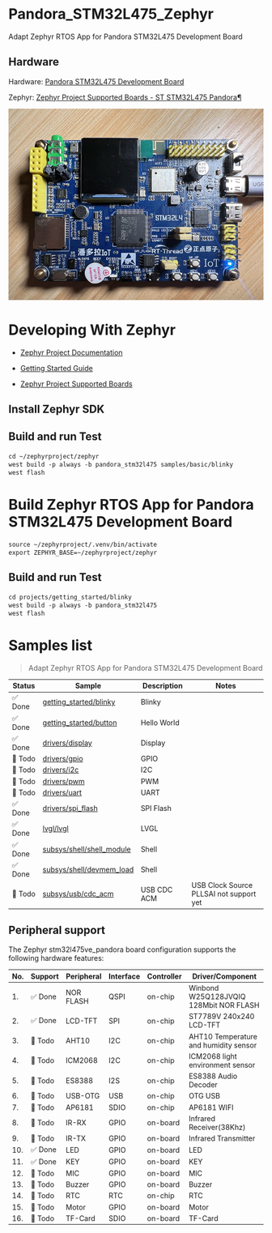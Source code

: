 # Pandora_STM32L475_Zephyr

Adapt Zephyr RTOS App for Pandora STM32L475 Development Board

## Hardware

Hardware: [Pandora STM32L475 Development Board](http://www.openedv.com/docs/boards/iot/zdyz_panduola.html)

Zephyr: [Zephyr Project Supported Boards - ST STM32L475 Pandora¶](https://docs.zephyrproject.org/latest/boards/arm/pandora_stm32l475/doc/index.html)

![Pandora STM32L475 Development Board](./assets/images/hardware/Pandora_STM32L475.png)


# Developing With Zephyr

- [Zephyr Project Documentation](https://docs.zephyrproject.org/latest/index.html)

- [Getting Started Guide](https://docs.zephyrproject.org/latest/develop/getting_started/index.html)

- [Zephyr Project Supported Boards](https://docs.zephyrproject.org/latest/boards/index.html)

## Install Zephyr SDK

## Build and run Test

```shell
cd ~/zephyrproject/zephyr
west build -p always -b pandora_stm32l475 samples/basic/blinky
west flash
```

# Build Zephyr RTOS App for Pandora STM32L475 Development Board

```shell
source ~/zephyrproject/.venv/bin/activate
export ZEPHYR_BASE=~/zephyrproject/zephyr
```

## Build and run Test

```shell
cd projects/getting_started/blinky
west build -p always -b pandora_stm32l475
west flash
```

# Samples list

> Adapt Zephyr RTOS App for Pandora STM32L475 Development Board

| Status | Sample | Description | Notes |
| ------ | ------ | ----------- | ----- |
| ✅ Done | [getting_started/blinky](./projects/getting_started/blinky) | Blinky | |
| ✅ Done | [getting_started/button](./projects/getting_started/button) | Hello World | |
| ✅ Done | [drivers/display](./projects/drivers/display) | Display | |
| :construction: Todo | [drivers/gpio](./projects/drivers/gpio) | GPIO | |
| :construction: Todo | [drivers/i2c](./projects/drivers/i2c) | I2C | |
| :construction: Todo | [drivers/pwm](./projects/drivers/pwm) | PWM | |
| :construction: Todo | [drivers/uart](./projects/drivers/uart) | UART | |
| ✅ Done | [drivers/spi_flash](./projects/drivers/spi_flash) | SPI Flash | |
| ✅ Done | [lvgl/lvgl](./projects/lvgl/lvgl) | LVGL | |
| ✅ Done | [subsys/shell/shell_module](./projects/subsys/shell/shell_module) | Shell | |
| ✅ Done | [subsys/shell/devmem_load](./projects/subsys/shell/devmem_load) | Shell | |
| :construction: Todo  | [subsys/usb/cdc_acm](./projects/subsys/usb/cdc_acm) | USB CDC ACM | USB Clock Source PLLSAI not support yet |



## Peripheral support

The Zephyr stm32l475ve_pandora board configuration supports the following hardware features:

| No. | Support | Peripheral | Interface | Controller | Driver/Component                |
| --- | ------- | ---------- | --------- | ---------- | ------------------------------- |
| 1.  | ✅ Done | NOR FLASH  | QSPI  | on-chip | Winbond W25Q128JVQIQ 128Mbit NOR FLASH |
| 2.  | ✅ Done | LCD-TFT    | SPI   | on-chip | ST7789V 240x240 LCD-TFT |
| 3.  | :construction: Todo | AHT10      | I2C   | on-chip | AHT10 Temperature and humidity sensor |
| 4.  | :construction: Todo | ICM2068    | I2C   | on-chip | ICM2068 light environment sensor |
| 5.  | :construction: Todo | ES8388     | I2S   | on-chip | ES8388 Audio Decoder |
| 6.  | :construction: Todo | USB-OTG    | USB   | on-chip | OTG USB |
| 7.  | :construction: Todo | AP6181     | SDIO  | on-chip | AP6181 WIFI |
| 8.  | :construction: Todo | IR-RX      | GPIO  | on-board | Infrared Receiver(38Khz) |
| 9.  | :construction: Todo | IR-TX      | GPIO  | on-board | Infrared Transmitter |
| 10. | ✅ Done | LED        | GPIO  | on-board | LED |
| 11. | ✅ Done | KEY        | GPIO  | on-board | KEY |
| 12. | :construction: Todo | MIC        | GPIO  | on-board | MIC |
| 13. | :construction: Todo | Buzzer     | GPIO  | on-board | Buzzer |
| 14. | :construction: Todo | RTC        | RTC   | on-chip | RTC |
| 15. | :construction: Todo | Motor      | GPIO  | on-board | Motor |
| 16. | :construction: Todo | TF-Card    | SDIO  | on-board | TF-Card |

